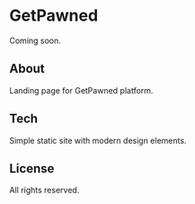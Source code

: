 # GetPawned

Coming soon.

## About

Landing page for GetPawned platform.

## Tech

Simple static site with modern design elements.

## License

All rights reserved.
